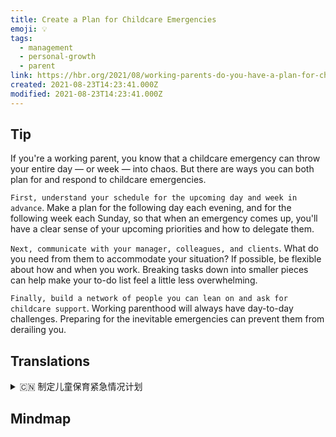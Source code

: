 ```yaml
---
title: Create a Plan for Childcare Emergencies
emoji: 💡
tags:
  - management
  - personal-growth
  - parent
link: https://hbr.org/2021/08/working-parents-do-you-have-a-plan-for-childcare-emergencies?utm_medium=email&utm_source=newsletter_daily&utm_campaign=mtod_notactsubs
created: 2021-08-23T14:23:41.000Z
modified: 2021-08-23T14:23:41.000Z
---
```


## Tip

If you're a working parent, you know that a childcare emergency can throw your entire day — or week — into chaos. But there are ways you can both plan for and respond to childcare emergencies.

`First, understand your schedule for the upcoming day and week in advance`. Make a plan for the following day each evening, and for the following week each Sunday, so that when an emergency comes up, you'll have a clear sense of your upcoming priorities and how to delegate them.

`Next, communicate with your manager, colleagues, and clients`. What do you need from them to accommodate your situation? If possible, be flexible about how and when you work. Breaking tasks down into smaller pieces can help make your to-do list feel a little less overwhelming.

`Finally, build a network of people you can lean on and ask for childcare support`. Working parenthood will always have day-to-day challenges. Preparing for the inevitable emergencies can prevent them from derailing you.

## Translations

<details>
   <summary>🇨🇳 制定儿童保育紧急情况计划</summary>

如果你是一位工作的父母，你就会知道托儿紧急情况会让你一整天或者一周陷入混乱。但是有一些方法可以让你计划和应对育儿紧急情况。

首先，提前了解下一天和下一周的日程安排。每天晚上为第二天做一个计划，下周的每个周日做一个计划，这样当紧急情况发生时，你就能清楚地知道接下来要做的事情的轻重缓急，以及如何分配任务。

接下来，与你的经理、同事和客户交流。你需要从他们那里得到什么来适应你的情况?如果可能的话，灵活安排工作方式和时间。把任务分解成更小的部分可以让你的待办事项清单感觉不那么有压力。

最后，建立一个你可以依靠的人际网络，并请求托儿支持。作为职场父母，每天都会遇到挑战。为不可避免的紧急情况做好准备可以防止他们影响你。

</details>

## Mindmap
